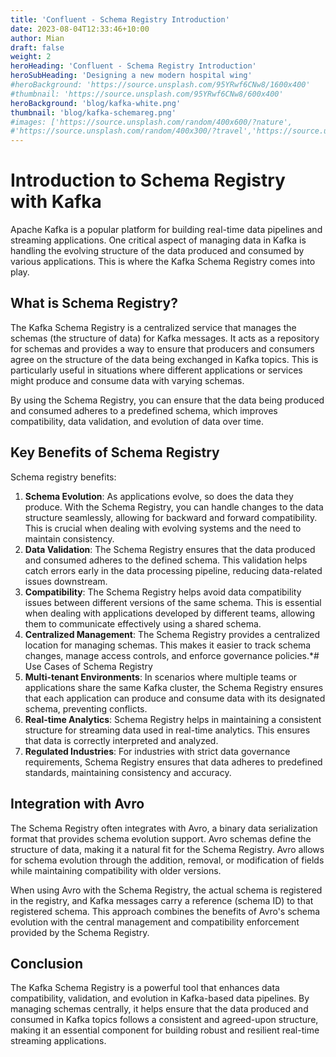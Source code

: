 ```yaml
---
title: 'Confluent - Schema Registry Introduction'
date: 2023-08-04T12:33:46+10:00
author: Mian
draft: false
weight: 2
heroHeading: 'Confluent - Schema Registry Introduction'
heroSubHeading: 'Designing a new modern hospital wing'
#heroBackground: 'https://source.unsplash.com/95YRwf6CNw8/1600x400'
#thumbnail: 'https://source.unsplash.com/95YRwf6CNw8/600x400'
heroBackground: 'blog/kafka-white.png'
thumbnail: 'blog/kafka-schemareg.png'
#images: ['https://source.unsplash.com/random/400x600/?nature',
#'https://source.unsplash.com/random/400x300/?travel','https://source.unsplash.com/random/400x300/?architecture','https://source.unsplash.com/random/400x600/?buildings',#'https://source.unsplash.com/random/400x300/?city','https://source.unsplash.com/random/400x600/?business']
---
```


# Introduction to Schema Registry with Kafka

Apache Kafka is a popular platform for building real-time data pipelines and streaming applications. One critical aspect of managing data in Kafka is handling the evolving structure of the data produced and consumed by various applications. This is where the Kafka Schema Registry comes into play.

## What is Schema Registry?

The Kafka Schema Registry is a centralized service that manages the schemas (the structure of data) for Kafka messages. It acts as a repository for schemas and provides a way to ensure that producers and consumers agree on the structure of the data being exchanged in Kafka topics. This is particularly useful in situations where different applications or services might produce and consume data with varying schemas.

By using the Schema Registry, you can ensure that the data being produced and consumed adheres to a predefined schema, which improves compatibility, data validation, and evolution of data over time.

## Key Benefits of Schema Registry

Schema registry benefits:

1. **Schema Evolution**: As applications evolve, so does the data they produce. With the Schema Registry, you can handle changes to the data structure seamlessly, allowing for backward and forward compatibility. This is crucial when dealing with evolving systems and the need to maintain consistency.
2. **Data Validation**: The Schema Registry ensures that the data produced and consumed adheres to the defined schema. This validation helps catch errors early in the data processing pipeline, reducing data-related issues downstream.
3.  **Compatibility**: The Schema Registry helps avoid data compatibility issues between different versions of the same schema. This is essential when dealing with applications developed by different teams, allowing them to communicate effectively using a shared schema.
4.  **Centralized Management**: The Schema Registry provides a centralized location for managing schemas. This makes it easier to track schema changes, manage access controls, and enforce governance policies.*# Use Cases of Schema Registry
5. **Multi-tenant Environments**: In scenarios where multiple teams or applications share the same Kafka cluster, the Schema Registry ensures that each application can produce and consume data with its designated schema, preventing conflicts.
6. **Real-time Analytics**: Schema Registry helps in maintaining a consistent structure for streaming data used in real-time analytics. This ensures that data is correctly interpreted and analyzed.
7. **Regulated Industries**: For industries with strict data governance requirements, Schema Registry ensures that data adheres to predefined standards, maintaining consistency and accuracy.

## Integration with Avro

The Schema Registry often integrates with Avro, a binary data serialization format that provides schema evolution support. Avro schemas define the structure of data, making it a natural fit for the Schema Registry. Avro allows for schema evolution through the addition, removal, or modification of fields while maintaining compatibility with older versions.

When using Avro with the Schema Registry, the actual schema is registered in the registry, and Kafka messages carry a reference (schema ID) to that registered schema. This approach combines the benefits of Avro's schema evolution with the central management and compatibility enforcement provided by the Schema Registry.

## Conclusion

The Kafka Schema Registry is a powerful tool that enhances data compatibility, validation, and evolution in Kafka-based data pipelines. By managing schemas centrally, it helps ensure that the data produced and consumed in Kafka topics follows a consistent and agreed-upon structure, making it an essential component for building robust and resilient real-time streaming applications.

